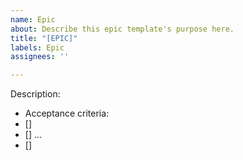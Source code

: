 ```yaml
---
name: Epic
about: Describe this epic template's purpose here.
title: "[EPIC]"
labels: Epic
assignees: ''

---
```


Description:

- Acceptance criteria:
- []
- []
...
- []
